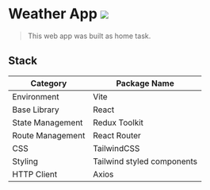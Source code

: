 # Weather App ![](https://img.shields.io/badge/license-MIT-blue)

> This web app was built as home task.

## Stack

| Category         | Package Name               |
| ---------------- | -------------------------- |
| Environment      | Vite                       |
| Base Library     | React                      |
| State Management | Redux Toolkit              |
| Route Management | React Router               |
| CSS              | TailwindCSS                |
| Styling          | Tailwind styled components |
| HTTP Client      | Axios                      |
